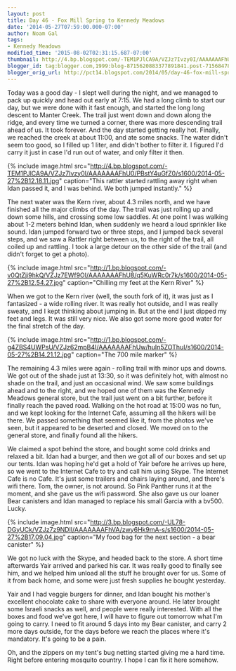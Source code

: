 ```yaml
---
layout: post
title: Day 46 - Fox Mill Spring to Kennedy Meadows
date: '2014-05-27T07:59:00.000-07:00'
author: Noam Gal
tags:
- Kennedy Meadows
modified_time: '2015-08-02T02:31:15.687-07:00'
thumbnail: http://4.bp.blogspot.com/-TEM1PJlCA9A/VZJz7Ivzy0I/AAAAAAAFhU0/PBstY4uGfZ0/s72-c/2014-05-27%2B12.18.11.jpg
blogger_id: tag:blogger.com,1999:blog-8715620883377891841.post-715684780098175289
blogger_orig_url: http://pct14.blogspot.com/2014/05/day-46-fox-mill-spring-to-kennedy.html
---
```

Today was a good day - I slept well during the night, and we managed to pack up quickly and head out early at 7:15. We had a long climb to start our day, but we were done with it fast enough, and started the long long descent to Manter Creek. The trail just went down and down along the ridge, and every time we turned a corner, there was more descending trail ahead of us. It took forever. And the day started getting really hot. Finally, we reached the creek at about 11:00, and ate some snacks. The water didn't seem too good, so I filled up 1 liter, and didn't bother to filter it. I figured I'd carry it just in case I'd run out of water, and only filter it then.

{% include image.html src="http://4.bp.blogspot.com/-TEM1PJlCA9A/VZJz7Ivzy0I/AAAAAAAFhU0/PBstY4uGfZ0/s1600/2014-05-27%2B12.18.11.jpg" caption="This rattler started rattling away right when Idan passed it, and I was behind. We both jumped instantly." %}

The next water was the Kern river, about 4.3 miles north, and we have finished all the major climbs of the day. The trail was just rolling up and down some hills, and crossing some low saddles. At one point I was walking about 1-2 meters behind Idan, when suddenly we heard a loud sprinkler like sound. Idan jumped forward two or three steps, and I jumped back several steps, and we saw a Rattler right between us, to the right of the trail, all coiled up and rattling. I took a large detour on the other side of the trail (and didn't forget to get a photo).

{% include image.html src="http://1.bp.blogspot.com/-v0QtZji9hkQ/VZJz7EWf9OI/AAAAAAAFhU8/q5KuWRc0r7k/s1600/2014-05-27%2B12.54.27.jpg" caption="Chilling my feet at the Kern River" %}

When we got to the Kern river (well, the south fork of it), it was just as I fantasized - a wide rolling river. It was really hot outside, and I was really sweaty, and I kept thinking about jumping in. But at the end I just dipped my feet and legs. It was still very nice. We also got some more good water for the final stretch of the day.

{% include image.html src="http://1.bp.blogspot.com/-g4ZBS4UWPsU/VZJz62mpB4I/AAAAAAAFhUw/huIn5ZOThuI/s1600/2014-05-27%2B14.21.12.jpg" caption="The 700 mile marker" %}

The remaining 4.3 miles were again - rolling trail with minor ups and downs. We got out of the shade just at 13:30, so it was definitely hot, with almost no shade on the trail, and just an occasional wind. We saw some buildings ahead and to the right, and we hoped one of them was the Kennedy Meadows general store, but the trail just went on a bit further, before it finally reach the paved road. Walking on the hot road at 15:00 was no fun, and we kept looking for the Internet Cafe, assuming all the hikers will be there. We passed something that seemed like it, from the photos we've seen, but it appeared to be deserted and closed. We moved on to the general store, and finally found all the hikers.

We claimed a spot behind the store, and bought some cold drinks and relaxed a bit. Idan had a burger, and then we got all of our boxes and set up our tents. Idan was hoping he'd get a hold of Yair before he arrives up here, so we went to the Internet Cafe to try and call him using Skype. The Internet Cafe is no Cafe. It's just some trailers and chairs laying around, and there's wifi there. Tom, the owner, is not around. So Pink Panther runs it at the moment, and she gave us the wifi password. She also gave us our loaner Bear canisters and Idan managed to replace his small Garcia with a bv500. Lucky.

{% include image.html src="http://3.bp.blogspot.com/-UL78-DGyUCk/VZJz7z9NDlI/AAAAAAAFhVA/zwy6Hk9mA-s/s1600/2014-05-27%2B17.09.04.jpg" caption="My food bag for the next section - a bear canister" %}

We got no luck with the Skype, and headed back to the store. A short time afterwards Yair arrived and parked his car. It was really good to finally see him, and we helped him unload all the stuff he brought over for us. Some of it from back home, and some were just fresh supplies he bought yesterday.

Yair and I had veggie burgers for dinner, and Idan bought his mother's excellent chocolate cake to share with everyone around. He later brought some Israeli snacks as well, and people were really interested. With all the boxes and food we've got here, I will have to figure out tomorrow what I'm going to carry. I need to fit around 5 days into my Bear canister, and carry 2 more days outside, for the days before we reach the places where it's mandatory. It's going to be a pain.

Oh, and the zippers on my tent's bug netting started giving me a hard time. Right before entering mosquito country. I hope I can fix it here somehow.
